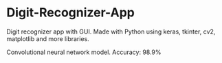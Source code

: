 # Digit-Recognizer-App
Digit recognizer app with GUI. Made with Python using keras, tkinter, cv2, matplotlib and more libraries.

Convolutional neural network model.
Accuracy: 98.9%
